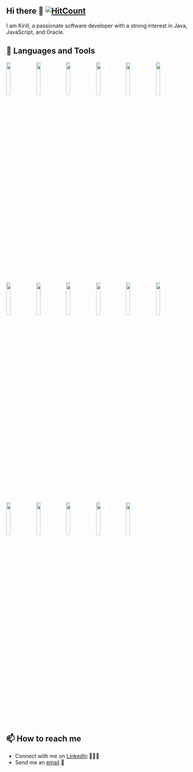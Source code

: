 ## Hi there 👋 [![HitCount](https://hits.dwyl.com/KTsybulka/KTsybulka.svg?style=flat-square)](http://hits.dwyl.com/KTsybulka/KTsybulka)

I am Kirill, a passionate software developer with a strong interest in Java, JavaScript, and Oracle.

## 🧰 Languages and Tools

<p>
    <img width="15%" src="https://www.vectorlogo.zone/logos/java/java-ar21.svg" />
    <img width="15%" src="https://www.vectorlogo.zone/logos/apache_tomcat/apache_tomcat-ar21.svg" />
    <img width="15%" src="https://www.vectorlogo.zone/logos/javascript/javascript-ar21.svg" />
    <img width="15%" src="https://www.vectorlogo.zone/logos/npmjs/npmjs-ar21.svg" />
    <img width="15%" src="https://www.vectorlogo.zone/logos/nodejs/nodejs-ar21.svg" />    
    <img width="15%" src="https://www.vectorlogo.zone/logos/expressjs/expressjs-ar21.svg" />
    <img width="15%" src="https://www.vectorlogo.zone/logos/git-scm/git-scm-ar21.svg" />    
    <img width="15%" src="https://www.vectorlogo.zone/logos/github/github-ar21.svg" />
    <img width="15%" src="https://www.vectorlogo.zone/logos/php/php-ar21.svg" />
    <img width="15%" src="https://www.vectorlogo.zone/logos/apache_hadoop/apache_hadoop-ar21.svg" />
    <img width="15%" src="https://www.vectorlogo.zone/logos/apache_hive/apache_hive-ar21.svg" />
    <img width="15%" src="https://www.vectorlogo.zone/logos/apache_spark/apache_spark-ar21.svg" />
    <img width="15%" src="https://www.vectorlogo.zone/logos/mysql/mysql-ar21.svg" />
    <img width="15%" src="https://www.vectorlogo.zone/logos/oracle/oracle-ar21.svg" />
    <img width="15%" src="https://www.vectorlogo.zone/logos/linux/linux-ar21.svg" /> 
    <img width="15%" src="https://www.vectorlogo.zone/logos/w3_css/w3_css-ar21.svg" />
    <img width="15%" src="https://www.vectorlogo.zone/logos/w3_html5/w3_html5-ar21.svg" />    
</p>

## 📫 How to reach me

- Connect with me on [LinkedIn](https://www.linkedin.com/in/kirilltsybulka) 👨🏻‍💻
- Send me an [email](mailto:ktsybulka11@gmail.com) 📧
